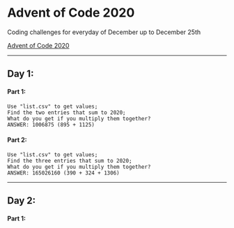 # Advent of Code 2020

Coding challenges for everyday of December up to December 25th  

[Advent of Code 2020](https://adventofcode.com/2020/)

---

## Day 1:

#### Part 1:  
```
Use "list.csv" to get values;  
Find the two entries that sum to 2020;  
What do you get if you multiply them together?  
ANSWER: 1006875 (895 + 1125)  
```

#### Part 2:  
```
Use "list.csv" to get values;  
Find the three entries that sum to 2020;  
What do you get if you multiply them together?  
ANSWER: 165026160 (390 + 324 + 1306)  
```

---

## Day 2:

#### Part 1:  
```

```
